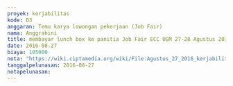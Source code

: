 ```yaml
---
proyek: kerjabilitas
kode: D3
anggaran: Temu karya lowongan pekerjaan (Job Fair)
nama: Anggrahini
title: membayar lunch box ke panitia Job Fair ECC UGM 27-28 Agustus 2016
date: 2016-08-27
biaya: 105000
nota: "https://wiki.ciptamedia.org/wiki/File:Agustus_27_2016_kerjabilitas_D3_makan_siang_coffeebreak_careerday_ugm_anggrahini.jpg"
tanggalpelunasan: 2016-08-27
notapelunasan:
---
```

